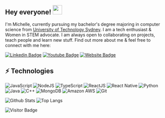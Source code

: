 ## Hey everyone! <img src="https://raw.githubusercontent.com/aemmadi/aemmadi/master/wave.gif" width="30px">

I'm Michelle, currently pursuing my bachelor's degree majoring in computer science from [University of Technology Sydney](https://www.uts.edu.au/). I am a tech enthusiast & Women in STEM advocate. I am always open to collaborating on projects, teach people and learn new stuff. Find out more about me & feel free to connect with me here:

[![Linkedin Badge](https://img.shields.io/badge/-michelletanoto-0072b1?style=flat-square&logo=Linkedin&logoColor=white&link=https://www.linkedin.com/in/michelletanoto/)](https://www.linkedin.com/in/michelletanoto/)
[![Youtube Badge](https://img.shields.io/badge/-michelletanoto-FF0000?style=flat-square&logo=youtube&logoColor=white&link=https://www.youtube.com/channel/UC7qnwX8U8_AsNO2-bJvS6Mw/featured?view_as=subscriber)](https://www.youtube.com/channel/UC7qnwX8U8_AsNO2-bJvS6Mw/featured?view_as=subscriber)
[![Website Badge](https://img.shields.io/badge/-Website-black?style=flat-square&logo=netlify&logoColor=white&link=https://michelletanoto.netlify.app/)](https://michelletanoto.netlify.app/)

## ⚡ Technologies

![JavaScript](https://img.shields.io/badge/-JavaScript-black?style=flat-square&logo=javascript)
![NodeJS](https://img.shields.io/badge/-Nodejs-black?style=flat-square&logo=Node.js)
![TypeScript](https://img.shields.io/badge/-TypeScript-black?style=flat-square&logo=typescript)
![ReactJS](https://img.shields.io/badge/-React-black?style=flat-square&logo=react)
![React Native](https://img.shields.io/badge/-React%20Native-black?style=flat-square&logo=react)
![Python](https://img.shields.io/badge/-Python-black?style=flat-square&logo=Python)
![Java](https://img.shields.io/badge/-Java-black?style=flat-square&logo=java)
![C++](https://img.shields.io/badge/-C++-black?style=flat-square&logo=c)
![MongoDB](https://img.shields.io/badge/-MongoDB-black?style=flat-square&logo=mongodb)
![Amazon AWS](https://img.shields.io/badge/Amazon%20AWS-black?style=flat-square&logo=amazon-aws)
![Git](https://img.shields.io/badge/-Git-black?style=flat-square&logo=git)

![Github Stats](https://github-readme-stats.vercel.app/api?username=tanoto-the-explorer&count_private=true&show_icons=true&include_all_commits=true)
![Top Langs](https://github-readme-stats.vercel.app/api/top-langs/?username=tanoto-the-explorer&layout=compact)

![Visitor Badge](https://visitor-badge.laobi.icu/badge?page_id=tanoto-the-explorer.tanoto-the-explorer)
